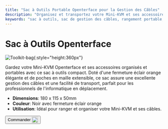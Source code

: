 ```yaml
---
title: "Sac à Outils Portable Openterface pour la Gestion des Câbles"
description: "Organisez et transportez votre Mini-KVM et ses accessoires facilement avec notre sac à outils portable, offrant une excellente gestion des câbles."
keywords: "sac à outils, sac de gestion des câbles, rangement portable, sac Openterface"
---
```


# Sac à Outils Openterface

![Toolkit-bag](https://assets.openterface.com/images/product/part/OP-06-BAG-TOOLKIT.jpg){:style="height:360px"}

Gardez votre Mini-KVM Openterface et ses accessoires organisés et portables avec ce sac à outils compact. Doté d'une fermeture éclair orange élégante et de poches en maille extensible, ce sac assure une excellente gestion des câbles et une facilité de transport, parfait pour les professionnels de l'informatique en déplacement.

- **Dimensions**: 180 x 115 x 50mm
- **Couleur**: Noir avec fermeture éclair orange
- **Utilisation**: Idéal pour ranger et organiser votre Mini-KVM et ses câbles.

<button class="md-button" onclick="window.location.href='https://shop.techxartisan.com/products/openterface-toolkit-bag'"> Commander <img src="https://assets.openterface.com/images/trademark/txa.svg" alt="TxA Shop" style="vertical-align: middle; height: 20px;"></button>